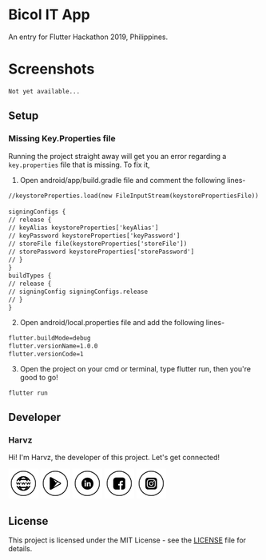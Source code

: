 # Bicol IT App

An entry for Flutter Hackathon 2019, Philippines.

# Screenshots

```
Not yet available...
```

## Setup

### Missing Key.Properties file

Running the project straight away will get you an error regarding a `key.properties` file that is missing. To fix it,

1.  Open android/app/build.gradle file and comment the following lines-

```
//keystoreProperties.load(new FileInputStream(keystorePropertiesFile))

signingConfigs {
// release {
// keyAlias keystoreProperties['keyAlias']
// keyPassword keystoreProperties['keyPassword']
// storeFile file(keystoreProperties['storeFile'])
// storePassword keystoreProperties['storePassword']
// }
}
buildTypes {
// release {
// signingConfig signingConfigs.release
// }
}
```

2. Open android/local.properties file and add the following lines-

```
flutter.buildMode=debug
flutter.versionName=1.0.0
flutter.versionCode=1
```

3.  Open the project on your cmd or terminal, type flutter run, then you're good to go!

```
flutter run
```

## Developer

### Harvz

Hi! I'm Harvz, the developer of this project. Let's get connected!

<a href="https://hrvzz.com"><img src="raw/website-icon.png" width="60"></a>
<a href="https://play.google.com/store/apps/dev?id=4935714394750436171"><img src="raw/play-store-icon.png" width="60"></a>
<a href="https://www.linkedin.com/in/harvz/"><img src="raw/linkedin-icon.png" width="60"></a>
<a href="https://www.facebook.com/harvzjavier"><img src="raw/facebook-icon.png" width="60"></a>
<a href="https://www.instagram.com/harvzjavier/"><img src="raw/instagram-icon.png" width="60"></a>

## License

This project is licensed under the MIT License - see the [LICENSE](LICENSE) file for details.
